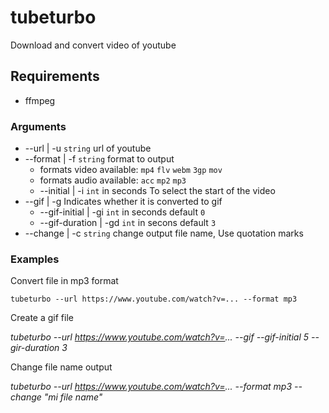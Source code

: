 # tubeturbo
Download and convert video of youtube

## Requirements
* ffmpeg

### Arguments

* --url | -u `string` url of youtube
* --format | -f `string` format to output
  * formats video available: `mp4` `flv` `webm` `3gp` `mov`
  * formats audio available: `acc` `mp2` `mp3`
  * --initial | -i `int` in seconds To select the start of the video
* --gif | -g Indicates whether it is converted to gif
  * --gif-initial | -gi `int` in seconds default `0`
  * --gif-duration | -gd `int` in secons default `3`
* --change | -c `string` change output file name, Use quotation marks

### Examples

Convert file in mp3 format

`tubeturbo --url https://www.youtube.com/watch?v=... --format mp3`

Create a gif file

*tubeturbo --url https://www.youtube.com/watch?v=... --gif --gif-initial 5 --gir-duration 3*


Change file name output

*tubeturbo --url https://www.youtube.com/watch?v=... --format mp3 --change "mi file name"*
